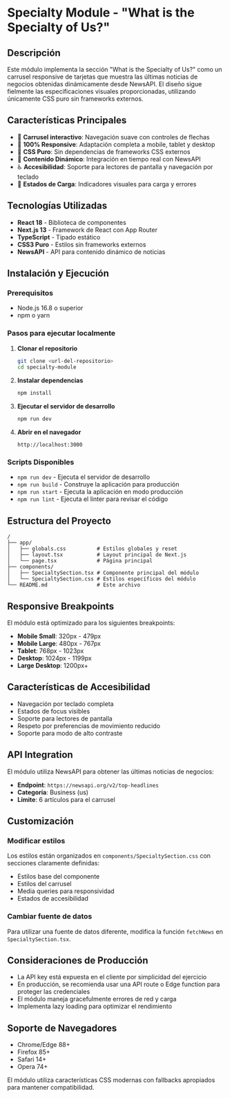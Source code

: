 # Specialty Module - "What is the Specialty of Us?"

## Descripción

Este módulo implementa la sección "What is the Specialty of Us?" como un carrusel responsive de tarjetas que muestra las últimas noticias de negocios obtenidas dinámicamente desde NewsAPI. El diseño sigue fielmente las especificaciones visuales proporcionadas, utilizando únicamente CSS puro sin frameworks externos.

## Características Principales

- 🎠 **Carrusel interactivo**: Navegación suave con controles de flechas
- 📱 **100% Responsive**: Adaptación completa a mobile, tablet y desktop
- 🎨 **CSS Puro**: Sin dependencias de frameworks CSS externos
- 📰 **Contenido Dinámico**: Integración en tiempo real con NewsAPI
- ♿ **Accesibilidad**: Soporte para lectores de pantalla y navegación por teclado
- 🔄 **Estados de Carga**: Indicadores visuales para carga y errores

## Tecnologías Utilizadas

- **React 18** - Biblioteca de componentes
- **Next.js 13** - Framework de React con App Router
- **TypeScript** - Tipado estático
- **CSS3 Puro** - Estilos sin frameworks externos
- **NewsAPI** - API para contenido dinámico de noticias

## Instalación y Ejecución

### Prerequisitos
- Node.js 16.8 o superior
- npm o yarn

### Pasos para ejecutar localmente

1. **Clonar el repositorio**
   ```bash
   git clone <url-del-repositorio>
   cd specialty-module
   ```

2. **Instalar dependencias**
   ```bash
   npm install
   ```

3. **Ejecutar el servidor de desarrollo**
   ```bash
   npm run dev
   ```

4. **Abrir en el navegador**
   ```
   http://localhost:3000
   ```

### Scripts Disponibles

- `npm run dev` - Ejecuta el servidor de desarrollo
- `npm run build` - Construye la aplicación para producción
- `npm run start` - Ejecuta la aplicación en modo producción
- `npm run lint` - Ejecuta el linter para revisar el código

## Estructura del Proyecto

```
/
├── app/
│   ├── globals.css          # Estilos globales y reset
│   ├── layout.tsx           # Layout principal de Next.js
│   └── page.tsx             # Página principal
├── components/
│   ├── SpecialtySection.tsx # Componente principal del módulo
│   └── SpecialtySection.css # Estilos específicos del módulo
└── README.md                # Este archivo
```

## Responsive Breakpoints

El módulo está optimizado para los siguientes breakpoints:

- **Mobile Small**: 320px - 479px
- **Mobile Large**: 480px - 767px  
- **Tablet**: 768px - 1023px
- **Desktop**: 1024px - 1199px
- **Large Desktop**: 1200px+

## Características de Accesibilidad

- Navegación por teclado completa
- Estados de focus visibles
- Soporte para lectores de pantalla
- Respeto por preferencias de movimiento reducido
- Soporte para modo de alto contraste

## API Integration

El módulo utiliza NewsAPI para obtener las últimas noticias de negocios:
- **Endpoint**: `https://newsapi.org/v2/top-headlines`
- **Categoría**: Business (us)
- **Límite**: 6 artículos para el carrusel

## Customización

### Modificar estilos
Los estilos están organizados en `components/SpecialtySection.css` con secciones claramente definidas:
- Estilos base del componente
- Estilos del carrusel
- Media queries para responsividad
- Estados de accesibilidad

### Cambiar fuente de datos
Para utilizar una fuente de datos diferente, modifica la función `fetchNews` en `SpecialtySection.tsx`.

## Consideraciones de Producción

- La API key está expuesta en el cliente por simplicidad del ejercicio
- En producción, se recomienda usar una API route o Edge function para proteger las credenciales
- El módulo maneja gracefulmente errores de red y carga
- Implementa lazy loading para optimizar el rendimiento

## Soporte de Navegadores

- Chrome/Edge 88+
- Firefox 85+
- Safari 14+
- Opera 74+

El módulo utiliza características CSS modernas con fallbacks apropiados para mantener compatibilidad.